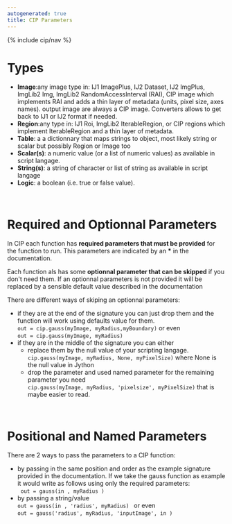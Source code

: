 ```yaml
---
autogenerated: true
title: CIP Parameters
---
```


{% include cip/nav %}

<h1><span class="mw-headline" id="Types">Types</span></h1>
<ul><li><b>Image</b>:any image type in: IJ1 ImagePlus, IJ2 Dataset, IJ2 ImgPlus, ImgLib2 Img, ImgLib2 RandomAccessInterval (RAI), CIP image which implements RAI and adds a thin layer of metadata (units, pixel size, axes names). output image are always a CIP image. Converters allows to get back to IJ1 or IJ2 format if needed.</li>
<li><b>Region</b>:any type in: IJ1 Roi, ImgLib2 IterableRegion, or CIP regions which implement IterableRegion and a thin layer of metadata.</li>
<li><b>Table</b>: a a dictionnary that maps strings to object, most likely string or scalar but possibly Region or Image too</li>
<li><b>Scalar(s)</b>: a numeric value (or a list of numeric values) as available in script langage.</li>
<li><b>String(s)</b>: a string of character or list of string as available in script langage</li>
<li><b>Logic</b>: a boolean (i.e. true or false value).</li></ul>
<p><br />
</p>
<h1><span class="mw-headline" id="Required_and_Optionnal_Parameters">Required and Optionnal Parameters</span></h1>
<p>In CIP each function has <b>required parameters that must be provided</b> for the function to run. This parameters are indicated by an <b>*</b> in the documentation.
</p><p>Each function als has some <b>optionnal parameter that can be skipped</b> if you don't need them. If an optionnal parameters is not provided it will be replaced by a sensible default value described in the documentation
</p><p>There are different ways of skiping an optionnal parameters:
</p>
<ul><li> if they are at the end of the signature you can just drop them and the function will work using defaults value for them. <br /> <code>out = cip.gauss(myImage, myRadius,myBoundary)</code> or even <br /> <code>out = cip.gauss(myImage, myRadius)</code></li>
<li> if they are in the middle of the signature you can either
<ul><li> replace them by the null value of your scripting langage. <br /> <code>cip.gauss(myImage, myRadius, None, myPixelSize)</code> where None is the null value in Jython</li>
<li> drop the parameter and used named parameter for the remaining parameter you need <br /> <code>cip.gauss(myImage, myRadius, 'pixelsize', myPixelSize)</code> that is maybe easier to read.</li></ul></li></ul>
<p><br />
</p>
<h1><span class="mw-headline" id="Positional_and_Named_Parameters">Positional and Named Parameters</span></h1>
<p>There are 2 ways to pass the parameters to a CIP function:
</p>
<ul><li> by passing in the same position and order as the example signature provided in the documentation. If we take the gauss function as example it would write as follows using only the required parameters: <br /> <code> out = gauss(in , myRadius )</code></li>
<li> by passing a string/value <br /> <code>out = gauss(in , 'radius', myRadius) </code>  or even <br /><code>out = gauss('radius', myRadius, 'inputImage', in )</code></li></ul>
